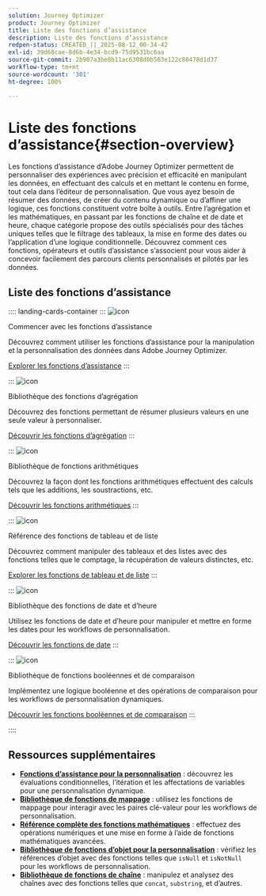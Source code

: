 ```yaml
---
solution: Journey Optimizer
product: Journey Optimizer
title: Liste des fonctions d’assistance
description: Liste des fonctions d’assistance
redpen-status: CREATED_||_2025-08-12_00-34-42
exl-id: 39d68cae-8d6b-4e34-bcd9-75d9531bc6aa
source-git-commit: 2b907a3be8b11ac6308d0b563e122c88478d1d37
workflow-type: tm+mt
source-wordcount: '301'
ht-degree: 100%

---
```


# Liste des fonctions d’assistance{#section-overview}

Les fonctions d’assistance d’Adobe Journey Optimizer permettent de personnaliser des expériences avec précision et efficacité en manipulant les données, en effectuant des calculs et en mettant le contenu en forme, tout cela dans l’éditeur de personnalisation. Que vous ayez besoin de résumer des données, de créer du contenu dynamique ou d’affiner une logique, ces fonctions constituent votre boîte à outils. Entre l’agrégation et les mathématiques, en passant par les fonctions de chaîne et de date et heure, chaque catégorie propose des outils spécialisés pour des tâches uniques telles que le filtrage des tableaux, la mise en forme des dates ou l’application d’une logique conditionnelle. Découvrez comment ces fonctions, opérateurs et outils d’assistance s’associent pour vous aider à concevoir facilement des parcours clients personnalisés et pilotés par les données.

## Liste des fonctions d’assistance

:::: landing-cards-container
:::
![icon](https://cdn.experienceleague.adobe.com/icons/circle-play.svg?lang=fr)

Commencer avec les fonctions d’assistance

Découvrez comment utiliser les fonctions d’assistance pour la manipulation et la personnalisation des données dans Adobe Journey Optimizer.

[Explorer les fonctions d’assistance](../using/personalization/functions/functions.md)
:::

:::
![icon](https://cdn.experienceleague.adobe.com/icons/list-check.svg?lang=fr)

Bibliothèque des fonctions d’agrégation

Découvrez des fonctions permettant de résumer plusieurs valeurs en une seule valeur à personnaliser.

[Découvrir les fonctions d’agrégation](../using/personalization/functions/aggregation.md)
:::

:::
![icon](https://cdn.experienceleague.adobe.com/icons/code-branch.svg?lang=fr)

Bibliothèque de fonctions arithmétiques

Découvrez la façon dont les fonctions arithmétiques effectuent des calculs tels que les additions, les soustractions, etc.

[Découvrir les fonctions arithmétiques](../using/personalization/functions/arithmetic-functions.md)
:::

:::
![icon](https://cdn.experienceleague.adobe.com/icons/code-branch.svg?lang=fr)

Référence des fonctions de tableau et de liste

Découvrez comment manipuler des tableaux et des listes avec des fonctions telles que le comptage, la récupération de valeurs distinctes, etc.

[Explorer les fonctions de tableau et de liste](../using/personalization/functions/arrays-list.md)
:::

:::
![icon](https://cdn.experienceleague.adobe.com/icons/calendar-alt.svg?lang=fr)

Bibliothèque des fonctions de date et d’heure

Utilisez les fonctions de date et d’heure pour manipuler et mettre en forme les dates pour les workflows de personnalisation.

[Découvrir les fonctions de date](../using/personalization/functions/dates.md)
:::

:::
![icon](https://cdn.experienceleague.adobe.com/icons/code-branch.svg?lang=fr)

Bibliothèque de fonctions booléennes et de comparaison

Implémentez une logique booléenne et des opérations de comparaison pour les workflows de personnalisation dynamiques.

[Découvrir les fonctions booléennes et de comparaison](../using/personalization/functions/operators.md)
:::

::::


## Ressources supplémentaires

- **[Fonctions d’assistance pour la personnalisation](../using/personalization/functions/helpers.md)** : découvrez les évaluations conditionnelles, l’itération et les affectations de variables pour une personnalisation dynamique.
- **[Bibliothèque de fonctions de mappage](../using/personalization/functions/maps.md)** : utilisez les fonctions de mappage pour interagir avec les paires clé-valeur pour les workflows de personnalisation.
- **[Référence complète des fonctions mathématiques](../using/personalization/functions/math.md)** : effectuez des opérations numériques et une mise en forme à l’aide de fonctions mathématiques avancées.
- **[Bibliothèque de fonctions d’objet pour la personnalisation](../using/personalization/functions/objects.md)** : vérifiez les références d’objet avec des fonctions telles que `isNull` et `isNotNull` pour les workflows de personnalisation.
- **[Bibliothèque de fonctions de chaîne](../using/personalization/functions/string.md)** : manipulez et analysez des chaînes avec des fonctions telles que `concat`, `substring`, et d’autres.
